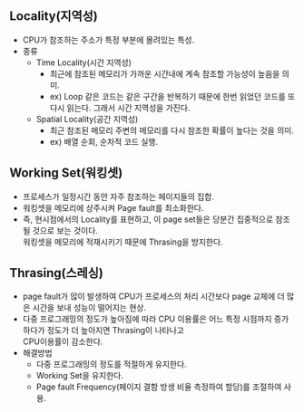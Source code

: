 ## Locality(지역성)
* CPU가 참조하는 주소가 특정 부분에 몰려있는 특성.
* 종류
  - Time Locality(시간 지역성)
    + 최근에 참조된 메모리가 가까운 시간내에 계속 참조할 가능성이 높음을 의미.
    + ex) Loop 같은 코드는 같은 구간을 반복하기 때문에 한번 읽었던 코드를 또 다시 읽는다. 그래서 시간 지역성을 가진다.
  - Spatial Locality(공간 지역성)
    + 최근 참조된 메모리 주변의 메모리를 다시 참조한 확률이 높다는 것을 의미.
    + ex) 배열 순회, 순차적 코드 실행.

## Working Set(워킹셋)
* 프로세스가 일정시간 동안 자주 참조하는 페이지들의 집합.
* 워킹셋을 메모리에 상주시켜 Page fault를 최소화한다.
* 즉, 현시점에서의 Locality를 표현하고, 이 page set들은 당분간 집중적으로 참조될 것으로 보는 것이다.  
  워킹셋을 메모리에 적재시키기 때문에 Thrasing을 방지한다.
  
## Thrasing(스레싱)
* page fault가 많이 발생하여 CPU가 프로세스의 처리 시간보다 page 교체에 더 많은 시간을 보내 성능이 떨어지는 현상.
* 다중 프로그래밍의 정도가 높아짐에 따라 CPU 이용률은 어느 특정 시점까지 증가하다가 정도가 더 높아지면 Thrasing이 나타나고  
  CPU이용률이 감소한다.
* 해결방법
  - 다중 프로그래밍의 정도를 적절하게 유지한다.
  - Working Set을 유지한다.
  - Page fault Frequency(페이지 결함 방생 비율 측정하여 할당)를 조절하여 사용.

